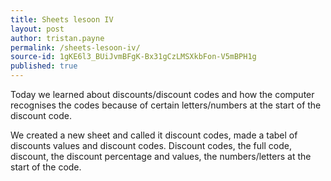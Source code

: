 ```yaml
---
title: Sheets lesoon IV
layout: post
author: tristan.payne
permalink: /sheets-lesoon-iv/
source-id: 1gKE6l3_BUiJvmBFgK-Bx31gCzLMSXkbFon-V5mBPH1g
published: true
---
```

 Today we learned about discounts/discount codes and how the computer recognises the codes because of certain letters/numbers at the start of the discount code.

We created a new sheet and called it discount codes, made a tabel of discounts values and discount codes. Discount codes, the full code, discount, the discount percentage and values, the numbers/letters at the start of the code.

